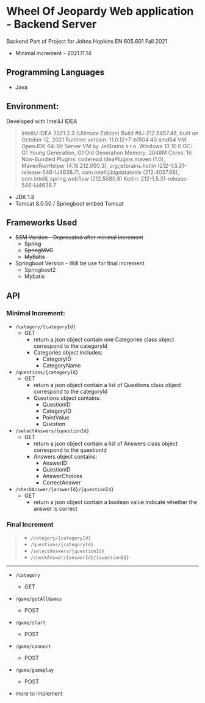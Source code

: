 # Wheel Of Jeopardy Web application - Backend Server

Backend Part of Project for Johns Hopkins EN 605.601 Fall 2021

- Minimal increment - 2021.11.14

## Programming Languages
- Java

## Environment:
Developed with IntelliJ IDEA
> IntelliJ IDEA 2021.2.3 (Ultimate Edition)
> Build #IU-212.5457.46, built on October 12, 2021
> Runtime version: 11.0.12+7-b1504.40 amd64
> VM: OpenJDK 64-Bit Server VM by JetBrains s.r.o.
> Windows 10 10.0
> GC: G1 Young Generation, G1 Old Generation
> Memory: 2048M
> Cores: 16
> Non-Bundled Plugins: coderead.IdeaPlugins.maven (1.0), MavenRunHelper (4.18.212.000.3), org.jetbrains.kotlin (212-1.5.31-release-546-IJ4638.7), com.intellij.bigdatatools (212.4037.68), com.intellij.spring.webflow (212.5080.8)
> Kotlin: 212-1.5.31-release-546-IJ4638.7

- JDK 1.8
- Tomcat 8.0.50 / Springboot embed Tomcat

## Frameworks Used
- ~~SSM Version - Deprecated after minimal increment~~
  - ~~Spring~~
  - ~~SpringMVC~~
  - ~~MyBatis~~
- Springboot Version - Will be use for final increment 
  - Springboot2
  - Mybatis

## API

### Minimal Increment:

- `/category/{categoryId}`
  - GET
    - return a json object contain one Categories class object correspond to the categoryId 
    - Categories object includes:
      - CategoryID 
      - CategoryName
- `/questions/{categoryId}`
  - GET
    - return a json object contain a list of Questions class object correspond to the categoryId
    - Questions object contains:
      - QuestionID
      - CategoryID
      - PointValue
      - Question
- `/selectAnswers/{questionId}`
  - GET
    - return a json object contain a list of Answers class object correspond to the questionId
    - Answers object contains: 
      - AnswerID
      - QuestionID
      - AnswerChoices
      - CorrectAnswer
- `/checkAnswer/{answerId}/{questionId}`
  - GET
    - return a json object contain a boolean value indicate whether the answer is correct

### Final Increment

> - `/category/{categoryId}`
> - `/questions/{categoryId}`
> - `/selectAnswers/{questionId}`
> - `/checkAnswer/{answerId}/{questionId}`
------
- `/category`
  - GET
- `/game/getAllGames`
  - POST
- `/game/start`
  - POST
- `/game/connect`
  - POST
- `/game/gameplay`
  - POST


- more to implement